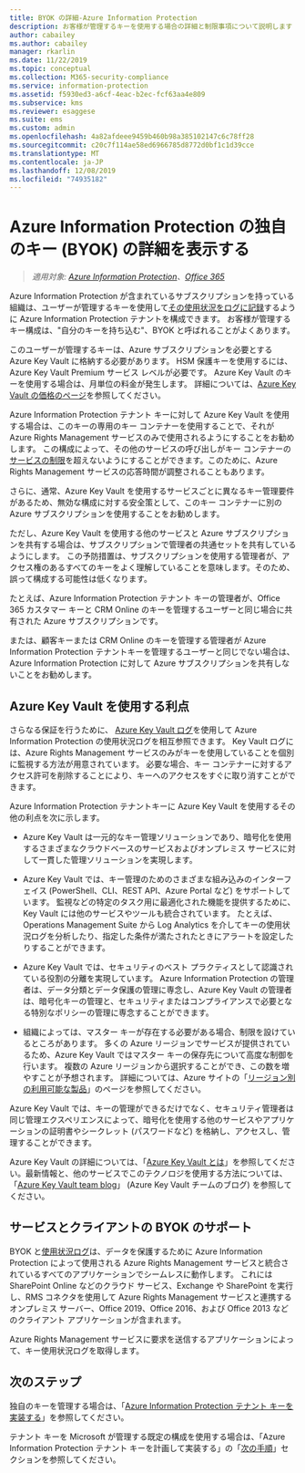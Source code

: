 ```yaml
---
title: BYOK の詳細-Azure Information Protection
description: お客様が管理するキーを使用する場合の詳細と制限事項について説明します ("your your key" または BYOK と呼ばれます)。 Azure Information Protection を使用します。
author: cabailey
ms.author: cabailey
manager: rkarlin
ms.date: 11/22/2019
ms.topic: conceptual
ms.collection: M365-security-compliance
ms.service: information-protection
ms.assetid: f5930ed3-a6cf-4eac-b2ec-fcf63aa4e809
ms.subservice: kms
ms.reviewer: esaggese
ms.suite: ems
ms.custom: admin
ms.openlocfilehash: 4a82afdeee9459b460b98a385102147c6c78ff28
ms.sourcegitcommit: c20c7f114ae58ed6966785d8772d0bf1c1d39cce
ms.translationtype: MT
ms.contentlocale: ja-JP
ms.lasthandoff: 12/08/2019
ms.locfileid: "74935182"
---
```

# <a name="bring-your-own-key-byok-details-for-azure-information-protection"></a>Azure Information Protection の独自のキー (BYOK) の詳細を表示する

>*適用対象: [Azure Information Protection](https://azure.microsoft.com/pricing/details/information-protection)、[Office 365](https://download.microsoft.com/download/E/C/F/ECF42E71-4EC0-48FF-AA00-577AC14D5B5C/Azure_Information_Protection_licensing_datasheet_EN-US.pdf)*


Azure Information Protection が含まれているサブスクリプションを持っている組織は、ユーザーが管理するキーを使用して[その使用状況をログに記録](log-analyze-usage.md)するように Azure Information Protection テナントを構成できます。 お客様が管理するキー構成は、"自分のキーを持ち込む"、BYOK と呼ばれることがよくあります。

このユーザーが管理するキーは、Azure サブスクリプションを必要とする Azure Key Vault に格納する必要があります。 HSM 保護キーを使用するには、Azure Key Vault Premium サービス レベルが必要です。 Azure Key Vault のキーを使用する場合は、月単位の料金が発生します。 詳細については、[Azure Key Vault の価格のページ](https://azure.microsoft.com/pricing/details/key-vault/)を参照してください。

Azure Information Protection テナント キーに対して Azure Key Vault を使用する場合は、このキーの専用のキー コンテナーを使用することで、それが Azure Rights Management サービスのみで使用されるようにすることをお勧めします。 この構成によって、その他のサービスの呼び出しがキー コンテナーの[サービスの制限](/azure/key-vault/key-vault-service-limits)を超えないようにすることができます。このために、Azure Rights Management サービスの応答時間が調整されることもあります。  

さらに、通常、Azure Key Vault を使用するサービスごとに異なるキー管理要件があるため、無効な構成に対する安全策として、このキー コンテナーに別の Azure サブスクリプションを使用することをお勧めします。 

ただし、Azure Key Vault を使用する他のサービスと Azure サブスクリプションを共有する場合は、サブスクリプションで管理者の共通セットを共有しているようにします。 この予防措置は、サブスクリプションを使用する管理者が、アクセス権のあるすべてのキーをよく理解していることを意味します。そのため、誤って構成する可能性は低くなります。 

たとえば、Azure Information Protection テナント キーの管理者が、Office 365 カスタマー キーと CRM Online のキーを管理するユーザーと同じ場合に共有された Azure サブスクリプションです。 

または、顧客キーまたは CRM Online のキーを管理する管理者が Azure Information Protection テナントキーを管理するユーザーと同じでない場合は、Azure Information Protection に対して Azure サブスクリプションを共有しないことをお勧めします。

## <a name="benefits-of-using-azure-key-vault"></a>Azure Key Vault を使用する利点

さらなる保証を行うために、 [Azure Key Vault ログ](/azure/key-vault/key-vault-logging)を使用して Azure Information Protection の使用状況ログを相互参照できます。 Key Vault ログには、Azure Rights Management サービスのみがキーを使用していることを個別に監視する方法が用意されています。 必要な場合、キー コンテナーに対するアクセス許可を削除することにより、キーへのアクセスをすぐに取り消すことができます。

Azure Information Protection テナントキーに Azure Key Vault を使用するその他の利点を次に示します。

- Azure Key Vault は一元的なキー管理ソリューションであり、暗号化を使用するさまざまなクラウドベースのサービスおよびオンプレミス サービスに対して一貫した管理ソリューションを実現します。

- Azure Key Vault では、キー管理のためのさまざまな組み込みのインターフェイス (PowerShell、CLI、REST API、Azure Portal など) をサポートしています。 監視などの特定のタスク用に最適化された機能を提供するために、Key Vault には他のサービスやツールも統合されています。 たとえば、Operations Management Suite から Log Analytics を介してキーの使用状況ログを分析したり、指定した条件が満たされたときにアラートを設定したりすることができます。

- Azure Key Vault では、セキュリティのベスト プラクティスとして認識されている役割の分離を実現しています。 Azure Information Protection の管理者は、データ分類とデータ保護の管理に専念し、Azure Key Vault の管理者は、暗号化キーの管理と、セキュリティまたはコンプライアンスで必要となる特別なポリシーの管理に専念することができます。

- 組織によっては、マスター キーが存在する必要がある場合、制限を設けているところがあります。 多くの Azure リージョンでサービスが提供されているため、Azure Key Vault ではマスター キーの保存先について高度な制御を行います。 複数の Azure リージョンから選択することができ、この数を増やすことが予想されます。 詳細については、Azure サイトの「[リージョン別の利用可能な製品](https://azure.microsoft.com/regions/services/)」のページを参照してください。

Azure Key Vault では、キーの管理ができるだけでなく、セキュリティ管理者は同じ管理エクスペリエンスによって、暗号化を使用する他のサービスやアプリケーションの証明書やシークレット (パスワードなど) を格納し、アクセスし、管理することができます。 

Azure Key Vault の詳細については、「[Azure Key Vault とは](/azure/key-vault/key-vault-whatis)」を参照してください。最新情報と、他のサービスでこのテクノロジを使用する方法については、「[Azure Key Vault team blog](https://blogs.technet.microsoft.com/kv/)」 (Azure Key Vault チームのブログ) を参照してください。

## <a name="byok-support-for-services-and-clients"></a>サービスとクライアントの BYOK のサポート

BYOK と[使用状況ログ](log-analyze-usage.md)は、データを保護するために Azure Information Protection によって使用される Azure Rights Management サービスと統合されているすべてのアプリケーションでシームレスに動作します。 これには SharePoint Online などのクラウド サービス、Exchange や SharePoint を実行し、RMS コネクタを使用して Azure Rights Management サービスと連携するオンプレミス サーバー、Office 2019、Office 2016、および Office 2013 などのクライアント アプリケーションが含まれます。 

Azure Rights Management サービスに要求を送信するアプリケーションによって、キー使用状況ログを取得します。

## <a name="next-steps"></a>次のステップ

独自のキーを管理する場合は、「[Azure Information Protection テナント キーを実装する](plan-implement-tenant-key.md#implementing-byok-for-your-azure-information-protection-tenant-key)」を参照してください。

テナント キーを Microsoft が管理する既定の構成を使用する場合は、「Azure Information Protection テナント キーを計画して実装する」の「[次の手順](plan-implement-tenant-key.md#next-steps)」セクションを参照してください。

